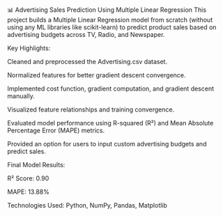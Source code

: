 📊 Advertising Sales Prediction Using Multiple Linear Regression
This project builds a Multiple Linear Regression model from scratch (without using any ML libraries like scikit-learn) to predict product sales based on advertising budgets across TV, Radio, and Newspaper.

Key Highlights:

Cleaned and preprocessed the Advertising.csv dataset.

Normalized features for better gradient descent convergence.

Implemented cost function, gradient computation, and gradient descent manually.

Visualized feature relationships and training convergence.

Evaluated model performance using R-squared (R²) and Mean Absolute Percentage Error (MAPE) metrics.

Provided an option for users to input custom advertising budgets and predict sales.

Final Model Results:

R² Score: 0.90

MAPE: 13.88%

Technologies Used: Python, NumPy, Pandas, Matplotlib
